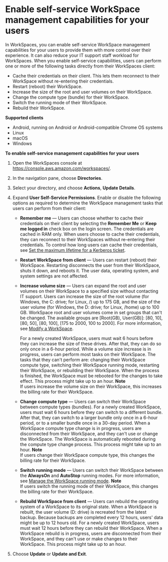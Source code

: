 # Enable self\-service WorkSpace management capabilities for your users<a name="enable-user-self-service-workspace-management"></a>

In WorkSpaces, you can enable self\-service WorkSpace management capabilities for your users to provide them with more control over their experience\. It can also reduce your IT support staff workload for WorkSpaces\. When you enable self\-service capabilities, users can perform one or more of the following tasks directly from their WorkSpaces client:
+ Cache their credentials on their client\. This lets them reconnect to their WorkSpace without re\-entering their credentials\.
+ Restart \(reboot\) their WorkSpace\.
+ Increase the size of the root and user volumes on their WorkSpace\. 
+ Change the compute type \(bundle\) for their WorkSpace\.
+ Switch the running mode of their WorkSpace\.
+ Rebuild their WorkSpace\.

**Supported clients**
+ Android, running on Android or Android\-compatible Chrome OS systems
+ Linux
+ macOS
+ Windows

**To enable self\-service management capabilities for your users**

1. Open the WorkSpaces console at [https://console\.aws\.amazon\.com/workspaces/](https://console.aws.amazon.com/workspaces/)\.

1. In the navigation pane, choose **Directories**\.

1. Select your directory, and choose **Actions**, **Update Details**\.

1. Expand **User Self\-Service Permissions**\. Enable or disable the following options as required to determine the WorkSpace management tasks that users can perform from their client:
   + **Remember me** — Users can choose whether to cache their credentials on their client by selecting the **Remember Me** or **Keep me logged in** check box on the login screen\. The credentials are cached in RAM only\. When users choose to cache their credentials, they can reconnect to their WorkSpaces without re\-entering their credentials\. To control how long users can cache their credentials, see [Set the maximum lifetime for a Kerberos ticket](group_policy.md#gp_kerberos_ticket)\.
   + **Restart WorkSpace from client** — Users can restart \(reboot\) their WorkSpace\. Restarting disconnects the user from their WorkSpace, shuts it down, and reboots it\. The user data, operating system, and system settings are not affected\.
   + **Increase volume size** — Users can expand the root and user volumes on their WorkSpace to a specified size without contacting IT support\. Users can increase the size of the root volume \(for Windows, the C: drive; for Linux, /\) up to 175 GB, and the size of the user volume \(for Windows, the D: drive; for Linux, /home\) up to 100 GB\. WorkSpace root and user volumes come in set groups that can't be changed\. The available groups are \[Root\(GB\), User\(GB\)\]: \[80, 10\], \[80, 50\], \[80, 100\], \[175 to 2000, 100 to 2000\]\. For more information, see [Modify a WorkSpace](modify-workspaces.md)\.

     For a newly created WorkSpace, users must wait 6 hours before they can increase the size of these drives\. After that, they can do so only once in a 6\-hour period\. While a volume size increase is in progress, users can perform most tasks on their WorkSpace\. The tasks that they can't perform are: changing their WorkSpace compute type, switching their WorkSpace running mode, restarting their WorkSpace, or rebuilding their WorkSpace\. When the process is finished, the WorkSpace must be rebooted for the changes to take effect\. This process might take up to an hour\.
**Note**  
If users increase the volume size on their WorkSpace, this increases the billing rate for their WorkSpace\.
   + **Change compute type** — Users can switch their WorkSpace between compute types \(bundles\)\. For a newly created WorkSpace, users must wait 6 hours before they can switch to a different bundle\. After that, they can switch to a larger bundle only once in a 6\-hour period, or to a smaller bundle once in a 30\-day period\. When a WorkSpace compute type change is in progress, users are disconnected from their WorkSpace, and they can't use or change the WorkSpace\. The WorkSpace is automatically rebooted during the compute type change process\. This process might take up to an hour\.
**Note**  
If users change their WorkSpace compute type, this changes the billing rate for their WorkSpace\.
   + **Switch running mode** — Users can switch their WorkSpace between the **AlwaysOn** and **AutoStop** running modes\. For more information, see [Manage the WorkSpace running mode](running-mode.md)\.
**Note**  
If users switch the running mode of their WorkSpace, this changes the billing rate for their WorkSpace\.
   + **Rebuild WorkSpace from client** — Users can rebuild the operating system of a WorkSpace to its original state\. When a WorkSpace is rebuilt, the user volume \(D: drive\) is recreated from the latest backup\. Because backups are completed every 12 hours, users' data might be up to 12 hours old\. For a newly created WorkSpace, users must wait 12 hours before they can rebuild their WorkSpace\. When a WorkSpace rebuild is in progress, users are disconnected from their WorkSpace, and they can't use or make changes to their WorkSpace\. This process might take up to an hour\. 

1. Choose **Update** or **Update and Exit**\.